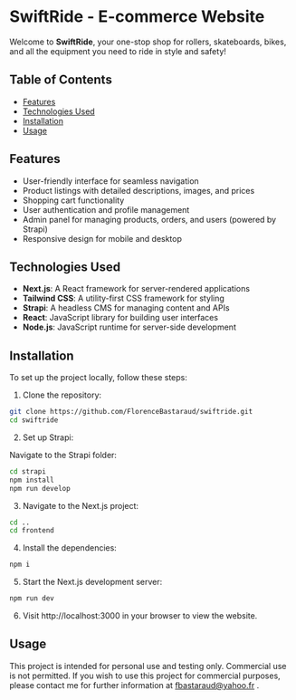 # SwiftRide - E-commerce Website

Welcome to **SwiftRide**, your one-stop shop for rollers, skateboards, bikes, and all the equipment you need to ride in style and safety!

## Table of Contents

- [Features](#features)
- [Technologies Used](#technologies-used)
- [Installation](#installation)
- [Usage](#usage)

## Features

- User-friendly interface for seamless navigation
- Product listings with detailed descriptions, images, and prices
- Shopping cart functionality
- User authentication and profile management
- Admin panel for managing products, orders, and users (powered by Strapi)
- Responsive design for mobile and desktop

## Technologies Used

- **Next.js**: A React framework for server-rendered applications
- **Tailwind CSS**: A utility-first CSS framework for styling
- **Strapi**: A headless CMS for managing content and APIs
- **React**: JavaScript library for building user interfaces
- **Node.js**: JavaScript runtime for server-side development

## Installation

To set up the project locally, follow these steps:

1. Clone the repository:

```bash
git clone https://github.com/FlorenceBastaraud/swiftride.git
cd swiftride

```

2. Set up Strapi:

Navigate to the Strapi folder:

```bash
cd strapi
npm install
npm run develop
```

3. Navigate to the Next.js project:

```bash
cd ..
cd frontend

```

4. Install the dependencies:

```bash
npm i

```

5. Start the Next.js development server:

```bash
npm run dev

```

6. Visit http://localhost:3000 in your browser to view the website.

## Usage

This project is intended for personal use and testing only.
Commercial use is not permitted. If you wish to use this project for commercial purposes, please contact me for further information at [fbastaraud@yahoo.fr](mailto:fbastaraud@yahoo.fr)
.
